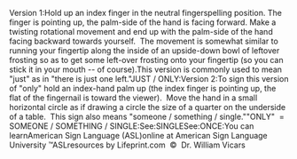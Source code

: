 Version 1:Hold up an index finger in the neutral fingerspelling position. The finger 
	is pointing up, the palm-side of the hand is facing forward. Make a twisting 
	rotational movement and end up with the palm-side of the hand facing 
	backward towards yourself.  The movement is somewhat similar to running 
	your fingertip along the inside of an upside-down bowl of leftover frosting 
	so as to get some left-over frosting onto your fingertip (so you can stick 
	it in your mouth -- of course).This version is commonly used to mean "just" 
			as in "there is just one left."JUST / ONLY:Version 2:To sign this version of "only" hold an index-hand palm up (the 
			index finger is pointing up, the flat of the fingernail is toward 
			the viewer).  Move the hand in a small horizontal circle as if 
			drawing a circle the size of a quarter on the underside of a table.  
			This sign also means "someone / something / single.""ONLY"  = SOMEONE / SOMETHING / SINGLE:See:SINGLESee:ONCE:You can learnAmerican Sign Language (ASL)online at American Sign Language University ™ASLresources by Lifeprint.com  ©  Dr. William Vicars